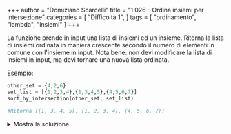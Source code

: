 +++
author = "Domiziano Scarcelli"
title = "1.026 - Ordina insiemi per intersezione"
categories = [
    "Difficoltà 1",
]
tags = [
    "ordinamento",
    "lambda",
    "insiemi"
]
+++

La funzione prende in input una lista di insiemi ed un insieme. Ritorna la lista di insiemi ordinata in maniera crescente secondo il numero di elementi in comune con l'insieme in input.
Nota bene: non devi modificare la lista di insiemi in input, ma devi tornare una nuova lista ordinata.

Esempio:

```python
other_set = {4,2,6}
set_list = [{1,2,3,4},{1,3,4,5},{4,5,6,7}]
sort_by_intersection(other_set, set_list)

#Ritorna [{1, 3, 4, 5}, {1, 2, 3, 4}, {4, 5, 6, 7}]
```

<details>
<summary>Mostra la soluzione</summary>

```python
def sort_by_intersection(other_set, set_list):
    return sorted(set_list, key=lambda x: len(x.intersection(other_set)))
```

</details>

